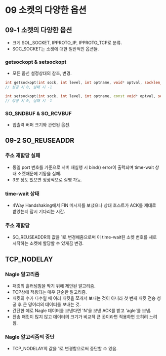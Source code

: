 # 09 소켓의 다양한 옵션

## 09-1 소켓의 다양한 옵션

* 크게 SOL_SOCKET, IPPROTO_IP, IPPROTO_TCP로 분류.
* SOC_SOCKET는 소켓에 대한 일반적인 옵션들.

### getsockopt & setsockopt

* 모든 옵션 설정상태의 참조, 변경.

```cpp
int getsockopt(int sock, int level, int optname, void* optval, socklen_t* optlen);
// 성공 시 0, 실패 시 -1

int setsockopt(int sock, int level, int optname, const void* optval, socklen_t optlen);
// 성공 시 0, 실패 시 -1
```
### SO_SNDBUF & SO_RCVBUF

* 입출력 버퍼 크기와 관련된 옵션.

## 09-2 SO_REUSEADDR

### 주소 재할당 실패

* 동일 port 번호를 기준으로 서버 재실행 시 bind() error이 출력되며 time-wait 상태 소켓때문에 기동을 실패.
* 3분 정도 있으면 정상적으로 실행 가능.

### time-wait 상태

* 4Way Handshaking에서 FIN 메시지를 보냈으나 상대 호스트가 ACK를 제대로 받았는지 잠시 기다리는 시간.

### 주소 재할당

* SO_REUSEADDR의 값을 1로 변경해줌으로써 이 time-wait된 소켓 번호를 새로 시작하는 소켓에 할당할 수 있게끔 변경.

## TCP_NODELAY

### Nagle 알고리즘

* 패킷의 흘러넘침을 막기 위해 제안된 알고리즘.
* TCP상에 적용되는 매우 단순한 알고리즘.
* 패킷의 수가 다수일 때 여러 패킷을 쪼개서 보내는 것이 아니라 첫 번째 패킷 전송 성공 후 큰 덩어리의 데이터를 보내는 것.
* 간단한 예로 Nagle 데이터를 보낸다면 'N'을 보낸 ACK를 받고 'agle'를 보냄.
* 전송 패킷이 많지 않고 데이터의 크기가 비교적 큰 곳이라면 적용하면 오히려 느려짐.

### Nagle 알고리즘의 중단

* TCP_NODELAY의 값을 1로 변경함으로써 중단할 수 있음.